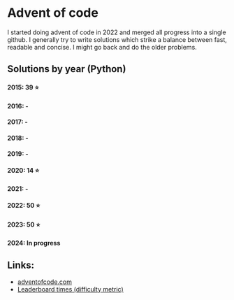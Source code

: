 # Advent of code
I started doing advent of code in 2022 and merged all progress into a single github. I generally try
to write solutions which strike a balance between fast, readable and concise. I might go back and do
the older problems. 

## Solutions by year (Python)
#### 2015: 39 ⭐
#### 2016: -
#### 2017: -
#### 2018: -
#### 2019: -
#### 2020: 14 ⭐
#### 2021: -
#### 2022: 50 ⭐
#### 2023: 50 ⭐
#### 2024: In progress

## Links:
- [adventofcode.com](https://adventofcode.com/)
- [Leaderboard times (difficulty metric)](https://aoc.xhyrom.dev/)
